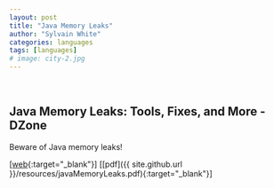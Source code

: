 ```yaml
---
layout: post
title: "Java Memory Leaks"
author: "Sylvain White"
categories: languages
tags: [languages]
# image: city-2.jpg
---
```

<br/>

## Java Memory Leaks: Tools, Fixes, and More - DZone

Beware of Java memory leaks!

[[web](https://dzone.com/articles/how-to-find-and-fix-memory-leaks-in-your-java-appl){:target="_blank"}]
[[pdf]({{ site.github.url }}/resources/javaMemoryLeaks.pdf){:target="_blank"}]
